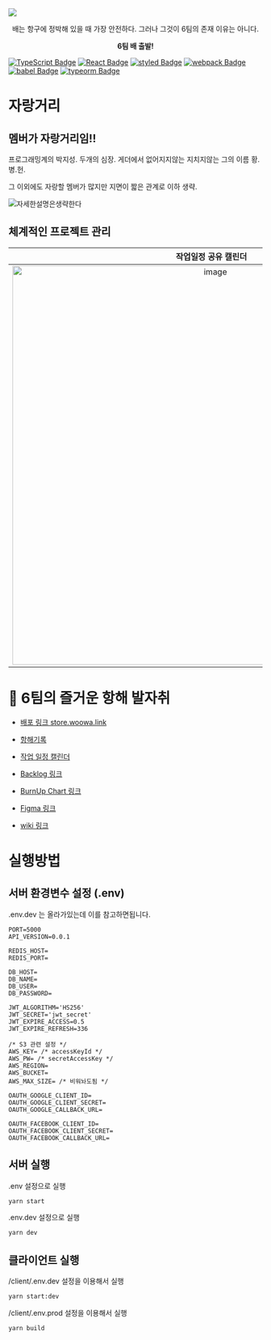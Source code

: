 <img src="https://user-images.githubusercontent.com/13645032/128773900-6b2a5de9-b2a9-4a63-af14-3b361483e138.png" />

<p align="center">배는 항구에 정박해 있을 때 가장 안전하다. 그러나 그것이 6팀의 존재 이유는 아니다.</p>

<p align="center"><b>6팀 배 출발!</b></p>

[![TypeScript Badge](https://img.shields.io/badge/Typescript-235A97?style=flat-square&logo=Typescript&logoColor=white)]() [![React Badge](https://img.shields.io/badge/React-61DAFB?style=flat-square&logo=React&logoColor=white)]() [![styled Badge](https://img.shields.io/badge/Styled-DB7093?style=flat-square&logo=styled-components&logoColor=white)]() [![webpack Badge](https://img.shields.io/badge/webpack-8DD6F9?style=flat-square&logo=webpack&logoColor=white)]() [![babel Badge](https://img.shields.io/badge/babel-F9DC3E?style=flat-square&logo=babel&logoColor=black)]() [![typeorm Badge](https://img.shields.io/badge/typeorm-000?style=flat-square&logo=typeorm&logoColor=white)]()



# 자랑거리

## 멤버가 자랑거리임!!

프로그래밍계의 박지성. 두개의 심장. 게더에서 없어지지않는 지치지않는 그의 이름 황.병.헌.

그 이외에도 자랑할 멤버가 많지만 지면이 짧은 관계로 이하 생략.

![자세한설명은생략한다](https://user-images.githubusercontent.com/13645032/131059878-c37f2ad6-862b-4ec6-ba6f-ac12820e5984.jpeg)

## 체계적인 프로젝트 관리

<table>
  <thead>
    <tr>
      <th>
        작업일정 공유 캘린더
      </th>
      <th>
        백로그
      </th>
    </tr>
  </thead>
  <tbody>
  <tr>
      <td align="center">
        <img width="789" alt="image" src="https://user-images.githubusercontent.com/13645032/131060069-88355934-ace1-467f-a936-f76604e94de4.png">
      </td>
      <td align="center">
        <img width="789" alt="image" src="https://user-images.githubusercontent.com/13645032/131060139-7d4d57d6-6ebe-4c3b-9011-f7f4705a07f9.png">
      </td>
    </tr>
  </tbody>
</table>







# 🐾 6팀의 즐거운 항해 발자취

- [배포 링크 store.woowa.link](https://store.woowa.link/)

- [항해기록](https://snow-bagpipe-339.notion.site/59f1c69982314c10b13163c7f29638af)

- [작업 일정 캘린더](https://snow-bagpipe-339.notion.site/fe8281f1606c4418bc7079a7d8c87d9c?v=00a2b3a456334514b7fd58955a6e1da7)

- [Backlog 링크](https://docs.google.com/spreadsheets/d/1JHx64IJu5w4gNWNk-02ZHw7kVe4nT4PXDLvnqgEBEN8/edit#gid=0)

- [BurnUp Chart 링크](https://docs.google.com/spreadsheets/d/1JHx64IJu5w4gNWNk-02ZHw7kVe4nT4PXDLvnqgEBEN8/edit#gid=1222181688)

- [Figma 링크](https://www.figma.com/file/4zOaAFuQAkAb6uKSPSXOjz/%EB%B0%B0%EB%8A%94-%ED%95%AD%EA%B5%AC%EC%97%90-%EC%A0%95%EB%B0%95%ED%95%B4-%EC%9E%88%EC%9D%84-%EB%95%8C-%EA%B0%80%EC%9E%A5-%EC%95%88%EC%A0%84%ED%95%98%EB%8B%A4.-%EA%B7%B8%EB%9F%AC%EB%82%98-%EA%B7%B8%EA%B2%83%EC%9D%B4-6%ED%8C%80%EC%9D%98-%EC%A1%B4%EC%9E%AC-%EC%9D%B4%EC%9C%A0%EB%8A%94-%EC%95%84%EB%8B%88%EB%8B%A4.?node-id=0%3A1)

- [wiki 링크](https://github.com/woowa-techcamp-2021/store-6/wiki)

# 실행방법

## 서버 환경변수 설정 (.env)

.env.dev 는 올라가있는데 이를 참고하면됩니다.

```
PORT=5000
API_VERSION=0.0.1

REDIS_HOST=
REDIS_PORT=

DB_HOST=
DB_NAME=
DB_USER=
DB_PASSWORD=

JWT_ALGORITHM='HS256'
JWT_SECRET='jwt_secret'
JWT_EXPIRE_ACCESS=0.5
JWT_EXPIRE_REFRESH=336

/* S3 관련 설정 */
AWS_KEY= /* accessKeyId */
AWS_PW= /* secretAccessKey */
AWS_REGION=
AWS_BUCKET=
AWS_MAX_SIZE= /* 비워놔도됨 */

OAUTH_GOOGLE_CLIENT_ID=
OAUTH_GOOGLE_CLIENT_SECRET=
OAUTH_GOOGLE_CALLBACK_URL=

OAUTH_FACEBOOK_CLIENT_ID=
OAUTH_FACEBOOK_CLIENT_SECRET=
OAUTH_FACEBOOK_CALLBACK_URL=
```

## 서버 실행

.env 설정으로 실행

```sh
yarn start
```

.env.dev 설정으로 실행

```sh
yarn dev
```

## 클라이언트 실행

/client/.env.dev 설정을 이용해서 실행

```sh
yarn start:dev
```

/client/.env.prod 설정을 이용해서 실행

```sh
yarn build
```
